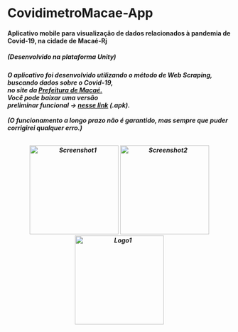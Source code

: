 # CovidimetroMacae-App

<h4>Aplicativo mobile para visualização de dados relacionados à pandemia de Covid-19, na cidade de Macaé-Rj</h4>
<h5>(Desenvolvido na plataforma Unity)<h5/>
  
<p>O aplicativo foi desenvolvido utilizando o método de Web Scraping, buscando dados sobre o Covid-19, <br> no site da <a href="http://www.macae.rj.gov.br/">Prefeitura de Macaé.</a><br> Você pode baixar uma versão <br> preliminar funcional -> <a href="https://github.com/Vargory/CovidimetroMacae-App/raw/master/Builds/Covidimetro_05.apk">nesse link</a> (.apk). <br><br>
(O funcionamento a longo prazo não é garantido, mas sempre que puder corrigirei qualquer erro.)</p>

<p align="Center">
  <br>
  <img src="https://i.imgur.com/ltIAEH0.png"  width="200" alt="Screenshot1">
  <img src="https://i.imgur.com/EwX64hq.png"  width="200" alt="Screenshot2">
   <img src="https://i.imgur.com/FCfMciP.png"  width="200" alt="Logo1">
</p>

